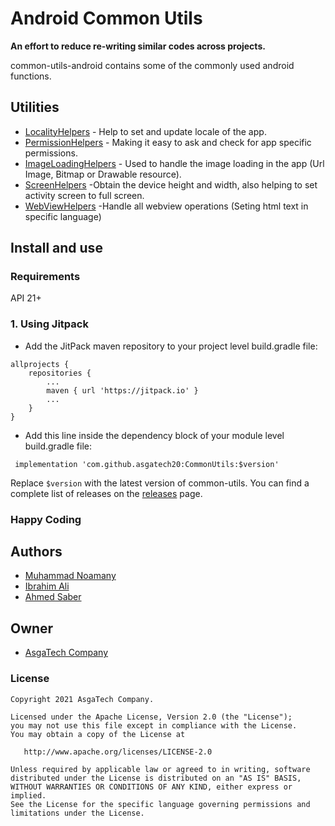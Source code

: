 # Android Common Utils
__An effort to reduce re-writing similar codes across projects.__  
  
common-utils-android contains some of the commonly used android functions.

## Utilities
- [LocalityHelpers](.commonutils/src/main/java/com/asgatech/commonutils/LocalityHelper.kt) - Help to set and update locale of the app.
- [PermissionHelpers](./commonutils/src/main/java/com/asgatech/commonutils/permissions/PermissionHandler.kt) - Making it easy to ask and check for app specific permissions.
- [ImageLoadingHelpers](./commonutils/src/main/java/com/asgatech/commonutils/ImageLoaderHelper.kt) - Used to handle the image loading in the app (Url Image, Bitmap or Drawable resource).
- [ScreenHelpers](./commonutils/src/main/java/com/asgatech/commonutils/ScreenHelpers.kt) -Obtain the device height and width, also helping to set activity screen to full screen.
- [WebViewHelpers](./commonutils/src/main/java/com/asgatech/commonutils/WebViewHelper.kt) -Handle all webview operations (Seting html text in specific language) 

## Install and use
### Requirements
API 21+

### 1. Using Jitpack
* Add the JitPack maven repository to your project level build.gradle file:
```
allprojects {
    repositories {
        ...
        maven { url 'https://jitpack.io' }
        ...
    }
}
```

* Add this line inside the dependency block of your module level build.gradle file:
```
 implementation 'com.github.asgatech20:CommonUtils:$version'
```
Replace `$version` with the latest version of common-utils. You can find a complete list of releases on the [releases](https://github.com/asgatech20/CommonUtils/releases) page.

### Happy Coding

## Authors

* [Muhammad Noamany](https://github.com/muhammadnomany25)
* [Ibrahim Ali](https://github.com/IbrahimAli2017)
* [Ahmed Saber](https://github.com/Ahmed-Saber-25)

## Owner

* [AsgaTech Company](https://github.com/asgatech20)


### License

    Copyright 2021 AsgaTech Company.

    Licensed under the Apache License, Version 2.0 (the "License");
    you may not use this file except in compliance with the License.
    You may obtain a copy of the License at

       http://www.apache.org/licenses/LICENSE-2.0

    Unless required by applicable law or agreed to in writing, software
    distributed under the License is distributed on an "AS IS" BASIS,
    WITHOUT WARRANTIES OR CONDITIONS OF ANY KIND, either express or implied.
    See the License for the specific language governing permissions and
    limitations under the License.

